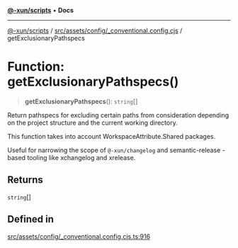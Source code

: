 [**@-xun/scripts**](../../../../../README.md) • **Docs**

***

[@-xun/scripts](../../../../../README.md) / [src/assets/config/\_conventional.config.cjs](../README.md) / getExclusionaryPathspecs

# Function: getExclusionaryPathspecs()

> **getExclusionaryPathspecs**(): `string`[]

Return pathspecs for excluding certain paths from consideration depending on
the project structure and the current working directory.

This function takes into account WorkspaceAttribute.Shared packages.

Useful for narrowing the scope of `@-xun/changelog` and semantic-release
-based tooling like xchangelog and xrelease.

## Returns

`string`[]

## Defined in

[src/assets/config/\_conventional.config.cjs.ts:916](https://github.com/Xunnamius/xscripts/blob/89eebe76ad675b35907b3379b29bfde27fd5a5b8/src/assets/config/_conventional.config.cjs.ts#L916)
